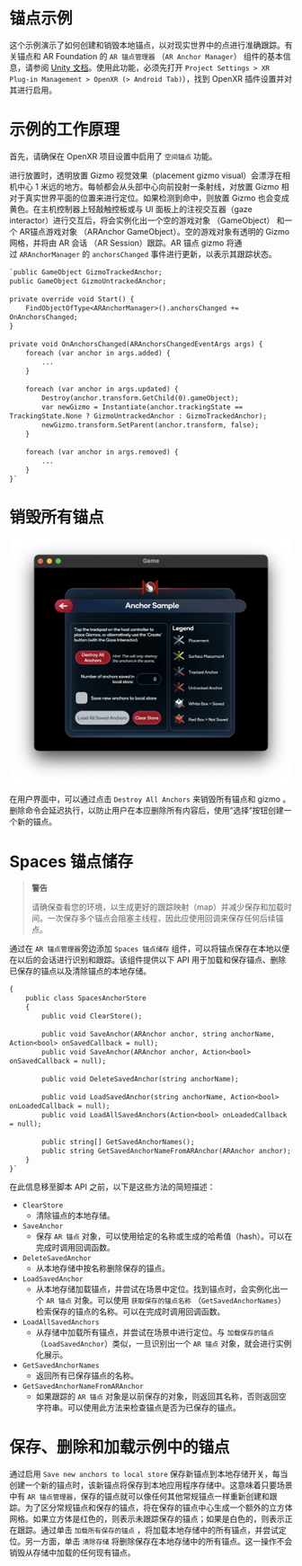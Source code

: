# 锚点示例

这个示例演示了如何创建和销毁本地锚点，以对现实世界中的点进行准确跟踪。有关锚点和 AR Foundation 的 `AR 锚点管理器` （`AR Anchor Manager`） 组件的基本信息，请参阅 [Unity 文档](https://docs.unity3d.com/Packages/com.unity.xr.arfoundation@4.2/manual/anchor-manager.html)。使用此功能，必须先打开 `Project Settings > XR Plug-in Management > OpenXR (> Android Tab)`），找到 OpenXR 插件设置并对其进行启用。

# 示例的工作原理

首先，请确保在 OpenXR 项目设置中启用了 `空间锚点` 功能。

进行放置时，透明放置 Gizmo 视觉效果（placement gizmo visual）会漂浮在相机中心 1 米远的地方。每帧都会从头部中心向前投射一条射线，对放置 Gizmo 相对于真实世界平面的位置来进行定位。如果检测到命中，则放置 Gizmo 也会变成黄色。在主机控制器上轻敲触控板或与 UI 面板上的注视交互器（gaze interactor）进行交互后，将会实例化出一个空的游戏对象 （GameObject） 和一个 AR锚点游戏对象 （ARAnchor GameObject）。空的游戏对象有透明的 Gizmo 网格，并将由 AR 会话 （AR Session）跟踪。AR 锚点 gizmo 将通过 `ARAnchorManager` 的 `anchorsChanged` 事件进行更新，以表示其跟踪状态。

    `public GameObject GizmoTrackedAnchor;
    public GameObject GizmoUntrackedAnchor;

    private override void Start() {
        FindObjectOfType<ARAnchorManager>().anchorsChanged += OnAnchorsChanged;
    }

    private void OnAnchorsChanged(ARAnchorsChangedEventArgs args) {
        foreach (var anchor in args.added) {
            ...
        }

        foreach (var anchor in args.updated) {
            Destroy(anchor.transform.GetChild(0).gameObject);
            var newGizmo = Instantiate(anchor.trackingState == TrackingState.None ? GizmoUntrackedAnchor : GizmoTrackedAnchor);
            newGizmo.transform.SetParent(anchor.transform, false);
        }

        foreach (var anchor in args.removed) {
            ...
        }
    }`

# 销毁所有锚点

![1](./pic-AnchorSample/1.png)

在用户界面中，可以通过点击 `Destroy All Anchors` 来销毁所有锚点和 gizmo 。删除命令会延迟执行，以防止用户在本应删除所有内容后，使用“选择”按钮创建一个新的锚点。

# Spaces 锚点储存

>**警告**
>
>请确保查看您的环境，以生成更好的跟踪映射（map）并减少保存和加载时间。一次保存多个锚点会阻塞主线程，因此应使用回调来保存任何后续锚点。

通过在 `AR 锚点管理器`旁边添加 `Spaces 锚点储存` 组件，可以将锚点保存在本地以便在以后的会话进行识别和跟踪。该组件提供以下 API 用于加载和保存锚点、删除已保存的锚点以及清除锚点的本地存储。

```namespace Qualcomm.Snapdragon.Spaces
{
    public class SpacesAnchorStore
    {
        public void ClearStore();

        public void SaveAnchor(ARAnchor anchor, string anchorName, Action<bool> onSavedCallback = null);
        public void SaveAnchor(ARAnchor anchor, Action<bool> onSavedCallback = null);
        
        public void DeleteSavedAnchor(string anchorName);

        public void LoadSavedAnchor(string anchorName, Action<bool> onLoadedCallback = null);
        public void LoadAllSavedAnchors(Action<bool> onLoadedCallback = null);

        public string[] GetSavedAnchorNames();
        public string GetSavedAnchorNameFromARAnchor(ARAnchor anchor);
    }
}`
```


在此信息移至脚本 API 之前，以下是这些方法的简短描述：

- `ClearStore`
    - 清除锚点的本地存储。
- `SaveAnchor`
    - 保存 `AR 锚点` 对象，可以使用给定的名称或生成的哈希值（hash）。可以在完成时调用回调函数。
- `DeleteSavedAnchor`
    - 从本地存储中按名称删除保存的锚点。
- `LoadSavedAnchor`
    - 从本地存储加载锚点，并尝试在场景中定位。找到锚点时，会实例化出一个 `AR 锚点` 对象。可以使用 `获取保存的锚点名称` （`GetSavedAnchorNames`）检索保存的锚点的名称。可以在完成时调用回调函数。
- `LoadAllSavedAnchors`
    - 从存储中加载所有锚点，并尝试在场景中进行定位。与 `加载保存的锚点` （`LoadSavedAnchor`）类似，一旦识别出一个 `AR 锚点` 对象，就会进行实例化展示。
- `GetSavedAnchorNames`
    - 返回所有已保存锚点的名称。
- `GetSavedAnchorNameFromARAnchor`
    - 如果跟踪的 `AR 锚点` 对象是以前保存的对象，则返回其名称，否则返回空字符串。可以使用此方法来检查锚点是否为已保存的锚点。

# 保存、删除和加载示例中的锚点

通过启用 `Save new anchors to local store` 保存新锚点到本地存储开关，每当创建一个新的锚点时，该新锚点将保存到本地应用程序存储中。这意味着只要场景中有 `AR 锚点管理器`，保存的锚点就可以像任何其他常规锚点一样重新创建和跟踪。为了区分常规锚点和保存的锚点，将在保存的锚点中心生成一个额外的立方体网格。如果立方体是红色的，则表示未跟踪保存的锚点；如果是白色的，则表示正在跟踪。通过单击 `加载所有保存的锚点` ，将加载本地存储中的所有锚点，并尝试定位。另一方面，单击 `清除存储` 将删除保存在本地存储中的所有锚点。这一操作不会销毁从存储中加载的任何现有锚点。
